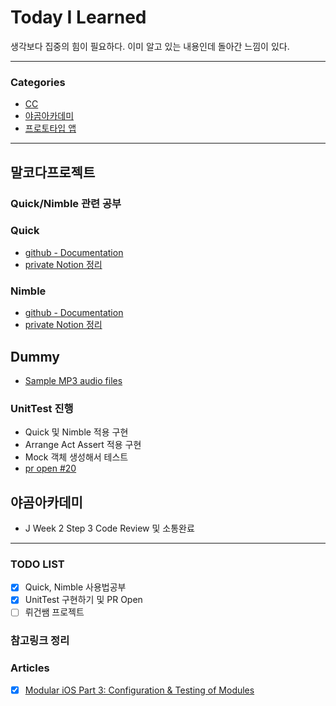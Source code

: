 # Today I Learned
생각보다 집중의 힘이 필요하다.
이미 알고 있는 내용인데 돌아간 느낌이 있다.

---

### Categories
- [CC](#말코다프로젝트)
- [야곰아카데미](#야곰아카데미)
- [프로토타입 앱](#프로토타입앱)
---

## 말코다프로젝트
### Quick/Nimble 관련 공부
### Quick
* [github - Documentation](https://github.com/Quick/Quick/blob/main/Documentation/ko-kr/README.md) 
* [private Notion 정리](https://www.notion.so/keeplo/Quick-bc4460c122494d018643aae4d726bf49)
### Nimble
* [github - Documentation](https://github.com/Quick/Nimble)
* [private Notion 정리](https://www.notion.so/keeplo/Nimble-490c82382da64097a8a2fca38e183b1d)
## Dummy
* [Sample MP3 audio files](https://samplelib.com/sample-mp3.html)

### UnitTest 진행
* Quick 및 Nimble 적용 구현
* Arrange Act Assert 적용 구현
* Mock 객체 생성해서 테스트
* [pr open #20](https://github.com/PSE-Applications/CasualConversation/pull/20)

## 야곰아카데미
* J Week 2 Step 3 Code Review 및 소통완료

---

### TODO LIST
- [x] Quick, Nimble 사용법공부
- [x] UnitTest 구현하기 및 PR Open 
- [ ] 뤼건쌤 프로젝트

### 참고링크 정리

### Articles
- [x] [Modular iOS Part 3: Configuration & Testing of Modules](https://medium.com/kinandcartacreated/modular-ios-part-3-configuration-testing-of-modules-2f287b19eeef)







